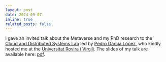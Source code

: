 ```yaml
---
layout: post
date: 2024-09-07
inline: true
related_posts: false
---
```


I gave an invited talk about the Metaverse and my PhD research to the [Cloud and Distributed Systems Lab](https://cloudlab-urv.github.io/WebCloudlab/) led by [Pedro García López](https://pedrogarcialopez.es/),
who kindly hosted me at the [Universitat Rovira i Virgili](https://www.urv.cat/en/).
The slides of my talk are available here: [pdf](/assets/pdf/20240907-research-talk-tarragona.pdf).
